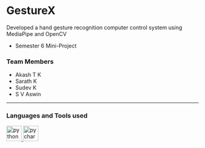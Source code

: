 # GestureX
Developed a hand gesture recognition computer control system
using MediaPipe and OpenCV

- Semester 6 Mini-Project
### Team Members 
- Akash T K
- Sarath K
- Sudev K
- S V Aswin
---
### Languages and Tools used
<a href="https://www.python.org" target="_blank" rel="noreferrer"> <img src="https://user-images.githubusercontent.com/74038190/212257472-08e52665-c503-4bd9-aa20-f5a4dae769b5.gif" alt="python" width="40" height="40"/> </a>
<a href="https://www.jetbrains.com/pycharm/" target="_blank" rel="noreferrer"> <img src="https://user-images.githubusercontent.com/74038190/238200437-de038172-e903-4951-926c-755878deb0b4.gif" alt="pycharm" width="40" height="40"/> </a>
